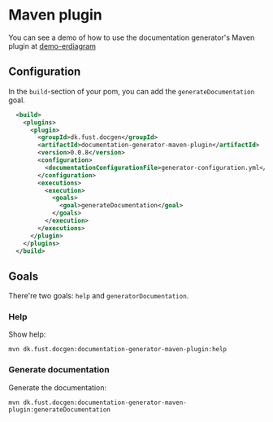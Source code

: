 # Maven plugin

You can see a demo of how to use the documentation generator's Maven plugin at [demo-erdiagram](../demos/demo-erdiagram)

## Configuration

In the `build`-section of your pom, you can add the `generateDocumentation` goal.

```xml
  <build>
    <plugins>
      <plugin>
        <groupId>dk.fust.docgen</groupId>
        <artifactId>documentation-generator-maven-plugin</artifactId>
        <version>0.0.8</version>
        <configuration>
          <documentationConfigurationFile>generator-configuration.yml</documentationConfigurationFile>
        </configuration>
        <executions>
          <execution>
            <goals>
              <goal>generateDocumentation</goal>
            </goals>
          </execution>
        </executions>
      </plugin>
    </plugins>
  </build>
```

## Goals

There're two goals: `help` and `generatorDocumentation`.

### Help

Show help:

`mvn dk.fust.docgen:documentation-generator-maven-plugin:help`

### Generate documentation

Generate the documentation:

`mvn dk.fust.docgen:documentation-generator-maven-plugin:generateDocumentation`

